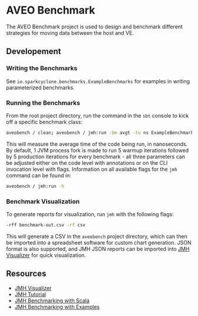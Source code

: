 # AVEO Benchmark

The AVEO Benchmark project is used to design and benchmark different strategies
for moving data between the host and VE.

## Developement

### Writing the Benchmarks

See `io.sparkcyclone.benchmarks.ExampleBenchmarks` for examples in writing
parameterized benchmarks.

### Running the Benchmarks

From the root project directory, run the command in the `sbt` console to kick
off a specific benchmark class:

```sh
aveobench / clean; aveobench / jmh:run -bm avgt -tu ns ExampleBenchmarks
```

This will measure the average time of the code being run, in nanoseconds.  By
default, 1 JVM process fork is made to run 5 warmup iterations followed by 5
production iterations for every benchmark - all three parameters can be adjusted
either on the code level with annotations or on the CLI invocation level with
flags.  Information on all available flags for the `jmh` command can be found in:

```sh
aveobench / jmh:run -h
```

### Benchmark Visualization

To generate reports for visualization, run `jmh` with the following flags:

```sh
-rff benchmark-out.csv -rf csv
```

This will generate a CSV in the `aveobench` project directory, which can then be
imported into a spreadsheet software for custom chart generation.  JSON format
is also supported, and JMH JSON reports can be imported into
[JMH Visualizer](https://jmh.morethan.io/) for quick visualization.

## Resources

* [JMH Visualizer](https://jmh.morethan.io/)
* [JMH Tutorial](https://jenkov.com/tutorials/java-performance/jmh.html)
* [JMH Benchmarking with Scala](https://www.gaurgaurav.com/java/scala-benchmarking-jmh/)
* [JMH Benchmarking with Examples](https://javadevcentral.com/jmh-benchmark-with-examples)

